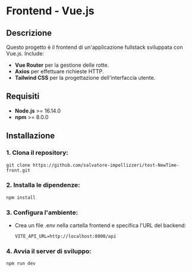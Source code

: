 # Frontend - Vue.js

## Descrizione
Questo progetto è il frontend di un'applicazione fullstack sviluppata con Vue.js. Include:
- **Vue Router** per la gestione delle rotte.
- **Axios** per effettuare richieste HTTP.
- **Tailwind CSS** per la progettazione dell'interfaccia utente.

## Requisiti
- **Node.js** >= 16.14.0
- **npm** >= 8.0.0

## Installazione

### 1. Clona il repository:
   ```git clone https://github.com/salvatore-impellizzeri/test-NewTime-front.git```
   
### 2. Installa le dipendenze:
   ```npm install```

### 3. Configura l'ambiente:
   - Crea un file .env nella cartella frontend e specifica l'URL del backend: 
     ```
     VITE_API_URL=http://localhost:8000/api
     ```

### 4. Avvia il server di sviluppo:
   ```npm run dev```

